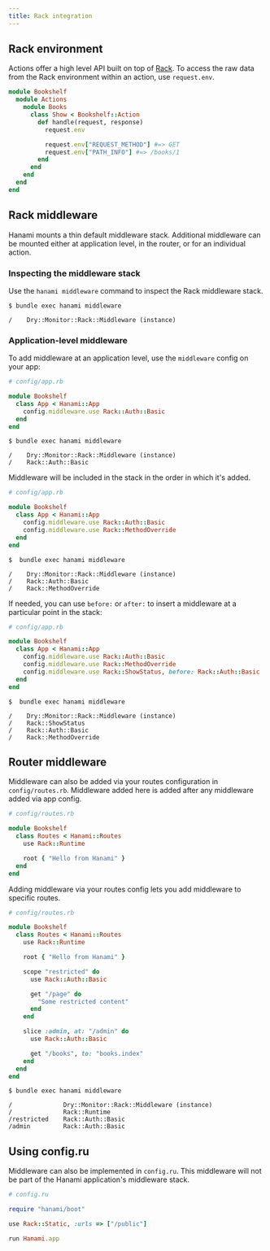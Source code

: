 ```yaml
---
title: Rack integration
---
```


## Rack environment

Actions offer a high level API built on top of [Rack](https://github.com/rack/rack). To access the raw data from the Rack environment within an action, use `request.env`.

```ruby
module Bookshelf
  module Actions
    module Books
      class Show < Bookshelf::Action
        def handle(request, response)
          request.env

          request.env["REQUEST_METHOD"] #=> GET
          request.env["PATH_INFO"] #=> /books/1
        end
      end
    end
  end
end
```

## Rack middleware

Hanami mounts a thin default middleware stack. Additional middleware can be mounted either at application level, in the router, or for an individual action.

### Inspecting the middleware stack

Use the `hanami middleware` command to inspect the Rack middleware stack.

```shell
$ bundle exec hanami middleware

/    Dry::Monitor::Rack::Middleware (instance)
```

### Application-level middleware

To add middleware at an application level, use the `middleware` config on your app:

```ruby
# config/app.rb

module Bookshelf
  class App < Hanami::App
    config.middleware.use Rack::Auth::Basic
  end
end
```

```shell
$ bundle exec hanami middleware

/    Dry::Monitor::Rack::Middleware (instance)
/    Rack::Auth::Basic
```

Middleware will be included in the stack in the order in which it's added.

```ruby
# config/app.rb

module Bookshelf
  class App < Hanami::App
    config.middleware.use Rack::Auth::Basic
    config.middleware.use Rack::MethodOverride
  end
end
```

```shell
$  bundle exec hanami middleware

/    Dry::Monitor::Rack::Middleware (instance)
/    Rack::Auth::Basic
/    Rack::MethodOverride
```

If needed, you can use `before:` or `after:` to insert a middleware at a particular point in the stack:

```ruby
# config/app.rb

module Bookshelf
  class App < Hanami::App
    config.middleware.use Rack::Auth::Basic
    config.middleware.use Rack::MethodOverride
    config.middleware.use Rack::ShowStatus, before: Rack::Auth::Basic
  end
end
```

```shell
$  bundle exec hanami middleware

/    Dry::Monitor::Rack::Middleware (instance)
/    Rack::ShowStatus
/    Rack::Auth::Basic
/    Rack::MethodOverride
```

## Router middleware

Middleware can also be added via your routes configuration in `config/routes.rb`. Middleware added here is added after any middleware added via app config.

```ruby
# config/routes.rb

module Bookshelf
  class Routes < Hanami::Routes
    use Rack::Runtime

    root { "Hello from Hanami" }
  end
end
```

Adding middleware via your routes config lets you add middleware to specific routes.

```ruby
# config/routes.rb

module Bookshelf
  class Routes < Hanami::Routes
    use Rack::Runtime

    root { "Hello from Hanami" }

    scope "restricted" do
      use Rack::Auth::Basic

      get "/page" do
        "Some restricted content"
      end
    end

    slice :admin, at: "/admin" do
      use Rack::Auth::Basic

      get "/books", to: "books.index"
    end
  end
end
```

```shell
$ bundle exec hanami middleware

/              Dry::Monitor::Rack::Middleware (instance)
/              Rack::Runtime
/restricted    Rack::Auth::Basic
/admin         Rack::Auth::Basic
```

## Using config.ru

Middleware can also be implemented in `config.ru`. This middleware will not be part of the Hanami application's middleware stack.

```ruby
# config.ru

require "hanami/boot"

use Rack::Static, :urls => ["/public"]

run Hanami.app
```
